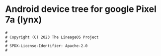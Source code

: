 # Android device tree for google Pixel 7a (lynx)

```
#
# Copyright (C) 2023 The LineageOS Project
#
# SPDX-License-Identifier: Apache-2.0
#
```
